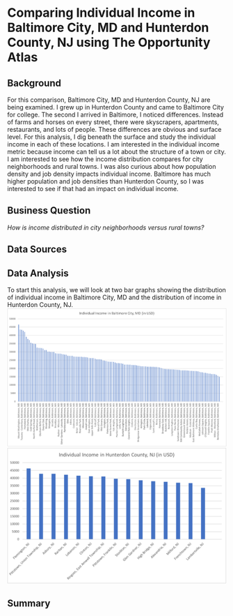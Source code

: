 # Comparing Individual Income in Baltimore City, MD and Hunterdon County, NJ using The Opportunity Atlas
## Background
For this comparison, Baltimore City, MD and Hunterdon County, NJ are being examined.  I grew up in Hunterdon County and came to Baltimore City for college.  The second I arrived in Baltimore, I noticed differences.  Instead of farms and horses on every street, there were skyscrapers, apartments, restaurants, and lots of people.  These differences are obvious and surface level.  For this analysis, I dig beneath the surface and study the individual income in each of these locations.  I am interested in the individual income metric because income can tell us a lot about the structure of a town or city.  I am interested to see how the income distribution compares for city neighborhoods and rural towns.  I was also curious about how population density and job density impacts individual income.  Baltimore has much higher population and job densities than Hunterdon County, so I was interested to see if that had an impact on individual income.  
## Business Question
_How is income distributed in city neighborhoods versus rural towns?_
## Data Sources


## Data Analysis
To start this analysis, we will look at two bar graphs showing the distribution of individual income in Baltimore City, MD and the distribution of income in Hunterdon County, NJ.  
![alt text](https://github.com/shannonpowelson/comparing-baltimore-hunterdon-county-individual-income/blob/main/individualincomebaltimore.png)
![alt text](https://github.com/shannonpowelson/comparing-baltimore-hunterdon-county-individual-income/blob/main/individualincomehunterdoncounty.png)


## Summary

